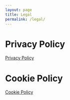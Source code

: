 ```yaml
---
layout: page
title: Legal
permalink: /legal/
---
```


# Privacy Policy

<a href="https://www.iubenda.com/privacy-policy/570768" class="iubenda-black no-brand iubenda-embed iub-legal-only iub-body-embed" title="Privacy Policy">Privacy Policy</a><script type="text/javascript">(function (w,d) {var loader = function () {var s = d.createElement("script"), tag = d.getElementsByTagName("script")[0]; s.src="https://cdn.iubenda.com/iubenda.js"; tag.parentNode.insertBefore(s,tag);}; if(w.addEventListener){w.addEventListener("load", loader, false);}else if(w.attachEvent){w.attachEvent("onload", loader);}else{w.onload = loader;}})(window, document);</script>

# Cookie Policy

<a href="https://www.iubenda.com/privacy-policy/570768/cookie-policy" class="iubenda-black no-brand iubenda-embed iub-body-embed" title="Cookie Policy">Cookie Policy</a><script type="text/javascript">(function (w,d) {var loader = function () {var s = d.createElement("script"), tag = d.getElementsByTagName("script")[0]; s.src="https://cdn.iubenda.com/iubenda.js"; tag.parentNode.insertBefore(s,tag);}; if(w.addEventListener){w.addEventListener("load", loader, false);}else if(w.attachEvent){w.attachEvent("onload", loader);}else{w.onload = loader;}})(window, document);</script>


